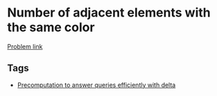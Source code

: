 # Number of adjacent elements with the same color

[Problem link](https://leetcode.com/problems/number-of-adjacent-elements-with-the-same-color/)

## Tags

* [Precomputation to answer queries efficiently with delta](/README.md#Precomputation_to_answer_queries_efficiently_with_delta)
